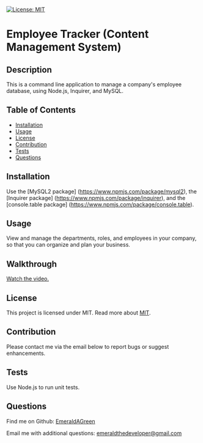 
[![License: MIT](https://img.shields.io/badge/License-MIT-yellow.svg)](https://opensource.org/licenses/MIT)

# Employee Tracker (Content Management System)

## Description
This is a command line application to manage a company's employee database, using Node.js, Inquirer, and MySQL.

## Table of Contents
* [Installation](#installation)
* [Usage](#usage)
* [License](#license)
* [Contribution](#contribution)
* [Tests](#tests)
* [Questions](#questions) 
  
## Installation
Use the [MySQL2 package] (https://www.npmjs.com/package/mysql2), the [Inquirer package] (https://www.npmjs.com/package/inquirer), and the [console.table package] (https://www.npmjs.com/package/console.table). 

## Usage
View and manage the departments, roles, and employees in your company, so that you can organize and plan your business.

## Walkthrough
[Watch the video.](https://drive.google.com/file/d/1ek07O607MQr0BpJGK6BULbZg0eWvIkea/view)

## License
This project is licensed under  MIT.
Read more about [MIT](https://opensource.org/licenses/MIT).

## Contribution
Please contact me via the email below to report bugs or suggest enhancements.
  
## Tests
Use Node.js to run unit tests.

## Questions
Find me on Github: [EmeraldAGreen](https://github.com/EmeraldAGreen)

Email me with additional questions: emeraldthedeveloper@gmail.com
